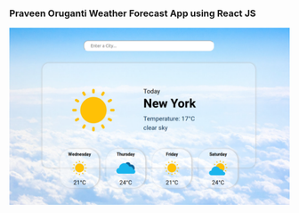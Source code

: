 ### Praveen Oruganti Weather Forecast App using React JS

![screenshot of the app](https://raw.githubusercontent.com/praveenoruganti/praveenoruganti-reactjs/master/0_Projects/praveenoruganti-weather-app/src/images/screenshot.png "Weather App")

